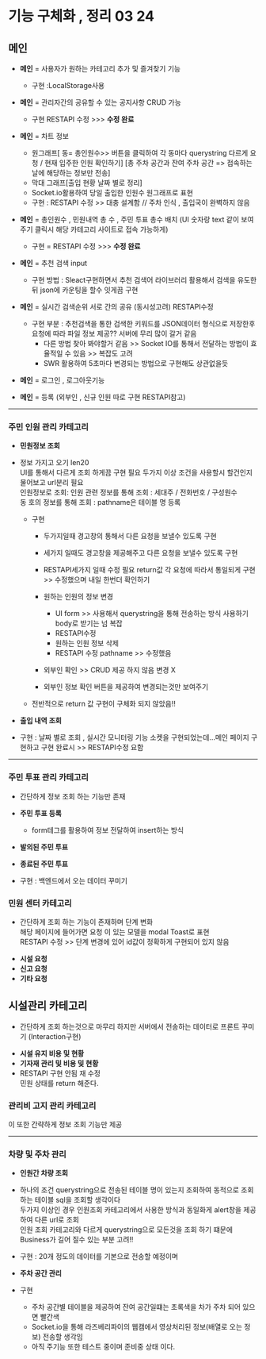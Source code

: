 # 기능 구체화 , 정리 03 24

## **메인**

- **메인** = 사용자가 원하는 카테고리 추가 및 즐겨찾기 기능

  - 구현 :LocalStorage사용

- **메인** = 관리자간의 공유할 수 있는 공지사항 CRUD 가능

  - 구현 RESTAPI 수정 >>> **수정 완료**

- **메인** = 차트 정보

  - 원그래프[ 동= 총인원수>> 버튼을 클릭하여 각 동마다 querystring 다르게 요청 / 현재 입주한 인원 확인하기] [총 주차 공간과 잔여 주차 공간 => 접속하는 날에 해당하는 정보만 전송]
  - 막대 그래프[출입 현황 날짜 별로 정리]
  - Socket.io활용하여 당일 출입한 인원수 원그래프로 표현

  * 구현 : RESTAPI 수정 >> 대충 설계함 // 주차 인식 , 출입국이 완벽하지 않음

- **메인** = 총인원수 , 민원내역 총 수 , 주민 투표 총수 배치 (UI 숫자랑 text 같이 보여주기 클릭시 해당 카테고리 사이트로 접속 가능하게)

  - 구현 = RESTAPI 수정 >>> **수정 완료**

- **메인** = 추천 검색 input

  - 구현 방법 : Sleact구현하면서 추천 검색어 라이브러리 활용해서 검색을 유도한뒤 json에 카운팅을 할수 잇게끔 구현

- **메인** = 실시간 검색순위 서로 간의 공유 (동시성고려)
  RESTAPI수정

  - 구현 부분 : 추천검색을 통한 검색한 키워드를 JSON데이터 형식으로 저장한후 요청에 따라 파일 정보 제공?? 서버에 무리 많이 갈거 같음
    - 다른 방법 찾아 봐야할거 같음 >> Socket IO를 통해서 전달하는 방법이 효율적일 수 있음 >> 복잡도 고려
    - SWR 활용하여 5초마다 변경되는 방법으로 구현해도 상관없을듯

- **메인** = 로그인 , 로그아웃기능
- **메인** = 등록 (외부인 , 신규 인원 따로 구현 RESTAPI참고)

---

### **주민 인원 관리 카테고리**

- **민원정보 조회**
- 정보 가지고 오기 len20  
   UI를 통해서 다르게 조회 하게끔 구현 필요 두가지 이상 조건을 사용할시 할건인지 물어보고 url분리 필요  
   인원정보로 조회: 인원 관련 정보를 통해 조회 : 세대주 / 전화번호 / 구성원수  
   동 호의 정보를 통해 조회 : pathname은 테이블 명 등록

  - 구현

    - 두가지일때 경고창의 통해서 다른 요청을 보낼수 있도록 구현
    - 세가지 일때도 경고창을 제공해주고 다른 요청을 보낼수 있도록 구현
    - RESTAPI세가지 일때 수정 필요 return값 각 요청에 따라서 통일되게 구현 >> 수정했으며 내일 한번더 확인하기

    - 원하는 인원의 정보 변경

      - UI form >> 사용해서 querystring을 통해 전송하는 방식 사용하기 body로 받기는 넘 복잡
      - RESTAPI수정
      - 원하는 인원 정보 삭제
      - RESTAPI 수정 pathname >> 수정했음

    - 외부인 확인 >> CRUD 제공 하지 않음 변경 X
    - 외부인 정보 확인 버튼을 제공하여 변경되는것만 보여주기

  * 전반적으로 return 값 구현이 구체화 되지 않았음!!

- **출입 내역 조회**

* 구현 : 날짜 별로 조회 , 실시간 모니터링 기능
  소켓을 구현되었는데...메인 페이지 구현하고 구현 완료시 >> RESTAPI수정 요함

---

### 주민 투표 관리 카테고리

- 간단하게 정보 조회 하는 기능만 존재
- **주민 투표 등록**

  - form테그를 활용하여 정보 전달하여 insert하는 방식

- **발의된 주민 투표**
- **종료된 주민 투표**
- 구현 : 백엔드에서 오는 데이터 꾸미기

### 민원 센터 카테고리

- 간단하게 조회 하는 기능이 존재하며 단계 변화  
   해당 페이지에 들어가면 요청 이 있는 모델을 modal Toast로 표현  
   RESTAPI 수정 >> 단계 변경에 있어 id값이 정확하게 구현되어 있지 않음

* **시설 요청**
* **신고 요청**
* **기타 요청**

## 시설관리 카테고리

- 간단하게 조회 하는것으로 마무리 하지만 서버에서 전송하는 데이터로 프론트 꾸미기 (Interaction구현)

* **시설 유지 비용 및 현황**
* **기자재 관리 및 비용 및 현황**
* RESTAPI 구현 안됨 재 수정  
  민원 상태를 return 해준다.

### 관리비 고지 관리 카테고리

이 또한 간략하게 정보 조회 기능만 제공

---

### 차량 및 주차 관리

- **인원간 차량 조회**
- 하나의 조건 querystring으로 전송된 테이블 명이 있는지 조회하여 동적으로 조회하는 테이블 sql을 조회할 생각이다  
   두가지 이상인 경우 인원조회 카테고리에서 사용한 방식과 동일화게 alert창을 제공하여 다른 url로 조회  
   인원 조회 카테고리와 다르게 querystring으로 모든것을 조회 하기 떄문에 Business가 길어 질수 있는 부분 고려!!

- 구현 : 20개 정도의 데이터를 기본으로 전송할 예정이며

- **주차 공간 관리**
- 구현
  - 주차 공간별 테이블을 제공하여 잔여 공간일떄는 초록색을 차가 주차 되어 있으면 빨간색
  - Socket.io을 통해 라즈베리파이의 웹캠에서 영상처리된 정보(배열로 오는 정보) 전송할 생각임
  - 아직 주기능 또한 테스트 중이며 준비중 상태 이다.
